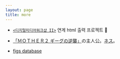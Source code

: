 ```yaml
---
layout: page
title: more
---
```

 + <a href='https://classroom.google.com/c/MjkyNDk2OTEzNjQ2'>`<디지털미디어워크샵 II>`</a> 연계 html 출력 프로젝트 💞

 - <a href='https://www.nintendo.co.jp/n02/shvc/mb/index.html'>「ＭＯＴＨＥＲ２ ギーグの逆襲」</a>の主人公。<a href='https://www.nintendo.co.jp/n08/a2uj/mother2/hero/index.html'>ネス</a>。

 - <a href='http://figs4fun.com/Varieties.html'>figs database</a>
